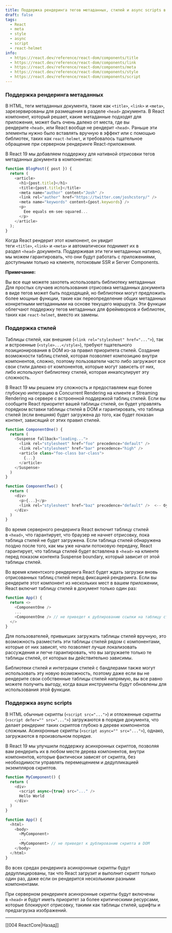 ```yaml
---
title: Поддержка рендеринга тегов метаданных, стилей и async scripts в React19
draft: false
tags:
  - React
  - meta
  - style
  - async
  - script
  - react-helmet
info:
  - https://react.dev/reference/react-dom/components/title
  - https://react.dev/reference/react-dom/components/link
  - https://react.dev/reference/react-dom/components/meta
  - https://react.dev/reference/react-dom/components/style
  - https://react.dev/reference/react-dom/components/script
---
```

### Поддержка рендеринга метаданных

В HTML, теги метаданных документа, такие как `<title>`, `<link>` и `<meta>`, зарезервированы для размещения в разделе `<head>` документа. В React компонент, который решает, какие метаданные подходят для приложения, может быть очень далеко от места, где вы рендерите `<head>`, или React вообще не рендерит `<head>`. Раньше эти элементы нужно было вставлять вручную в эффект или с помощью библиотек, таких как `react-helmet`, и требовалось тщательное обращение при серверном рендеринге React-приложения.

В React 19 мы добавляем поддержку для нативной отрисовки тегов метаданных документа в компонентах:

```javascript
function BlogPost({ post }) {
  return (
    <article>
      <h1>{post.title}</h1>
      <title>{post.title}</title>
      <meta name="author" content="Josh" />
      <link rel="author" href="https://twitter.com/joshcstory/" />
      <meta name="keywords" content={post.keywords} />
      <p>
        Eee equals em-see-squared...
      </p>
    </article>
  );
}
```

Когда React рендерит этот компонент, он увидит теги `<title>`, `<link>` и `<meta>` и автоматически поднимет их в раздел `<head>` документа. Поддерживая эти теги метаданных нативно, мы можем гарантировать, что они будут работать с приложениями, доступными только на клиенте, потоковым SSR и Server Components.

**Примечание:**  

Вы все еще можете захотеть использовать библиотеку метаданных  
Для простых случаев использования отрисовка метаданных документа в виде тегов может быть подходящей, но библиотеки могут предложить более мощные функции, такие как переопределение общих метаданных конкретными метаданными на основе текущего маршрута. Эти функции облегчают поддержку тегов метаданных для фреймворков и библиотек, таких как `react-helmet`, вместо их замены.

### Поддержка стилей

Таблицы стилей, как внешние (`<link rel="stylesheet" href="...">`), так и встроенные (`<style>...</style>`), требуют тщательного позиционирования в DOM из-за правил приоритета стилей. Создание возможности таблиц стилей, которая позволяет композицию внутри компонентов, сложно, поэтому пользователи часто либо загружают все свои стили далеко от компонентов, которые могут зависеть от них, либо используют библиотеку стилей, которая инкапсулирует эту сложность.

В React 19 мы решаем эту сложность и предоставляем еще более глубокую интеграцию в Concurrent Rendering на клиенте и Streaming Rendering на сервере с встроенной поддержкой таблиц стилей. Если вы сообщите React приоритет вашей таблицы стилей, он будет управлять порядком вставки таблицы стилей в DOM и гарантировать, что таблица стилей (если внешняя) будет загружена до того, как будет показан контент, зависящий от этих правил стилей.

```javascript
function ComponentOne() {
  return (
    <Suspense fallback="loading...">
      <link rel="stylesheet" href="foo" precedence="default" />
      <link rel="stylesheet" href="bar" precedence="high" />
      <article class="foo-class bar-class">
        {...}
      </article>
    </Suspense>
  )
}

function ComponentTwo() {
  return (
    <div>
      <p>{...}</p>
      <link rel="stylesheet" href="baz" precedence="default" />  <-- будет вставлен между foo & bar
    </div>
  )
}
```

Во время серверного рендеринга React включит таблицу стилей в `<head>`, что гарантирует, что браузер не начнет отрисовку, пока таблица стилей не будет загружена. Если таблица стилей обнаружена поздно после того, как мы уже начали потоковую передачу, React гарантирует, что таблица стилей будет вставлена в `<head>` на клиенте перед показом контента Suspense boundary, который зависит от этой таблицы стилей.

Во время клиентского рендеринга React будет ждать загрузки вновь отрисованных таблиц стилей перед фиксацией рендеринга. Если вы рендерите этот компонент из нескольких мест в вашем приложении, React включит таблицу стилей в документ только один раз:

```javascript
function App() {
  return <>
    <ComponentOne />
    ...
    <ComponentOne /> // не приведет к дублированию ссылки на таблицу стилей в DOM
  </>
}
```

Для пользователей, привыкших загружать таблицы стилей вручную, это возможность разместить эти таблицы стилей рядом с компонентами, которые от них зависят, что позволяет лучше локализовать рассуждения и легче гарантировать, что вы загружаете только те таблицы стилей, от которых вы действительно зависимы.

Библиотеки стилей и интеграции стилей с бандлерами также могут использовать эту новую возможность, поэтому даже если вы не рендерите свои собственные таблицы стилей напрямую, вы все равно можете получить выгоду, когда ваши инструменты будут обновлены для использования этой функции.

### Поддержка async scripts

В HTML обычные скрипты (`<script src="...">`) и отложенные скрипты (`<script defer="" src="...">`) загружаются в порядке документа, что делает рендеринг таких скриптов глубоко в дереве компонентов сложным. Асинхронные скрипты (`<script async="" src="...">`), однако, загружаются в произвольном порядке.

В React 19 мы улучшили поддержку асинхронных скриптов, позволяя вам рендерить их в любом месте дерева компонентов, внутри компонентов, которые фактически зависят от скрипта, без необходимости управлять перемещением и дедупликацией экземпляров скриптов.

```javascript
function MyComponent() {
  return (
    <div>
      <script async={true} src="..." />
      Hello World
    </div>
  )
}

function App() {
  <html>
    <body>
      <MyComponent>
      ...
      <MyComponent> // не приведет к дублированию скрипта в DOM
    </body>
  </html>
}
```

Во всех средах рендеринга асинхронные скрипты будут дедуплицированы, так что React загрузит и выполнит скрипт только один раз, даже если он рендерится несколькими разными компонентами.

При серверном рендеринге асинхронные скрипты будут включены в `<head>` и будут иметь приоритет за более критическими ресурсами, которые блокируют отрисовку, такими как таблицы стилей, шрифты и предзагрузка изображений.

___

[[004 ReactCore|Назад]]